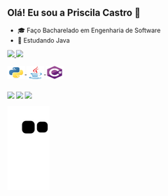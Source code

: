 ## Olá! Eu sou a Priscila Castro 👋

- 🎓 Faço Bacharelado em Engenharia de Software
- 🌱 Estudando Java

<div>
  <a href="https://github.com/priihcastro">
  <img height="150em" src="https://github-readme-stats.vercel.app/api?username=priihcastro&show_icons=true&theme=radical&locale=pt-br&include_all_commits=true&count_private=true"/>
  <img height="130em" src="https://github-readme-stats.vercel.app/api/top-langs/?username=priihcastro&locale=pt-br&layout=compact&langs_count=7&theme=radical"/>
</div>
  

<div style="display: inline_block"><br>
  <!-- <img align="center" alt="Js" height="30" width="40" src="https://raw.githubusercontent.com/devicons/devicon/master/icons/javascript/javascript-original.svg">
  <img align="center" alt="HTML" height="30" width="40" src="https://raw.githubusercontent.com/devicons/devicon/master/icons/html5/html5-original.svg">
  <img align="center" alt="CSS" height="30" width="40" src="https://raw.githubusercontent.com/devicons/devicon/master/icons/css3/css3-original.svg"> -->
  
  <img align="center" alt="Python" height="30" width="40" src="https://raw.githubusercontent.com/devicons/devicon/master/icons/python/python-original.svg">
  <img align="center" alt="Java" height="30" width="40" src="https://raw.githubusercontent.com/devicons/devicon/master/icons/java/java-original.svg">
  <img align="center" alt="Csharp" height="30" width="40" src="https://raw.githubusercontent.com/devicons/devicon/master/icons/csharp/csharp-original.svg">
</div>
  
  ##
  
<div>
  <a href="https://www.linkedin.com/in/pri-castro/" target="_blank"><img src="https://img.shields.io/badge/-LinkedIn-%230077B5?style=for-the-badge&logo=linkedin&logoColor=white" target="_blank"></a> 
  <a href="https://www.instagram.com/priih__castro/" target="_blank"><img src="https://img.shields.io/badge/-Instagram-%23E4405F?style=for-the-badge&logo=instagram&logoColor=white" target="_blank"></a>
  <a href = "mailto:priihcastro324@outlook.com"><img src="https://img.shields.io/badge/Microsoft_Outlook-0078D4?style=for-the-badge&logo=microsoft-outlook&logoColor=white" target="_blank"></a>
  
 
  ![Snake animation](https://github.com/priihcastro/priihcastro/blob/output/github-contribution-grid-snake.svg)
 
</div>
